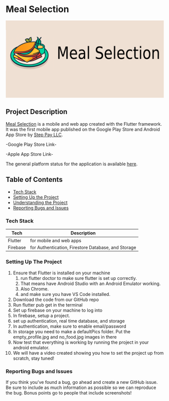 # Meal Selection

[![Meal Selection](https://github.com/RobKabob1/mealselection/blob/main/images/icons/appstorefeaturegraphic.png?raw=true)](https://mealselection.web.app/)

## Project Description

[Meal Selection](https://mealselection.web.app) is a mobile and web app created with the Flutter framework. It was the first mobile app published on the Google Play Store and Android App Store by [Step Pay LLC](https://steppay.tech).

-Google Play Store Link-

-Apple App Store Link-

The general platform status for the application is available [here](https://stats.uptimerobot.com/apT6Ukws0g).

## Table of Contents

- [Tech Stack](#tech-stack)
- [Setting Up the Project](#setting-up-the-project)
- [Understanding the Project](#setting-up-the-project)
- [Reporting Bugs and Issues](#reporting-bugs-and-issues)

### Tech Stack

Tech | Description
-- | --
Flutter | for mobile and web apps
Firebase | for Authentication, Firestore Database, and Storage

### Setting Up The Project

1. Ensure that Flutter is installed on your machine
    1. run flutter doctor to make sure flutter is set up correctly.
    2. That means have Android Studio with an Android Emulator working. 
    3. Also Chrome. 
    4. and make sure you have VS Code installed.
2. Download the code from our GitHub repo
3. Run flutter pub get in the terminal 
4. Set up firebase on your machine to log into 
5. In firebase, setup a project. 
6. set up authentication, real time database, and storage
7. In authentication, make sure to enable email/password
8. In storage you need to make a defaultPics folder. Put the empty_profile.jpg and no_food.jpg images in there
9. Now test that everything is working by running the project in your android emulator.
10. We will have a video created showing you how to set the project up from scratch, stay tuned!

### Reporting Bugs and Issues

If you think you've found a bug, go ahead and create a new GitHub issue. Be sure to include as much information as possible so we can reproduce the bug. Bonus points go to people that include screenshots!
